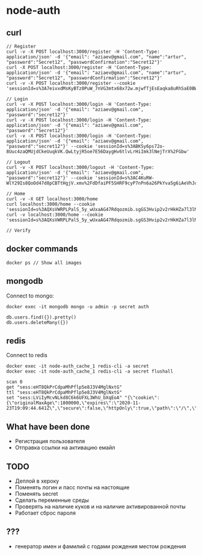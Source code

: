 # node-auth

## curl
```shell script
// Register
curl -v -X POST localhost:3000/register -H 'Content-Type: application/json' -d '{"email": "aziaev@gmail.com", "name":"artur", "password":"Secret12", "passwordConfirmation":"Secret12"}'
curl -X POST localhost:3000/register -H 'Content-Type: application/json' -d '{"email": "aziaev@gmail.com", "name":"artur", "password":"Secret12", "passwordConfirmation":"Secret12"}'
curl -v -X POST localhost:3000/register --cookie 'sessionId=s%3A7eivxdMsKyBTz0PuW_7nVG3mtx68x72w.mjwfTjEsEaqka8uRhSaE0BWF%2BwoqyMZ1lKaFqGhgZDw'

// Login
curl -v -X POST localhost:3000/login -H 'Content-Type: application/json' -d '{"email": "aziaev@gmail.com", "password":"secret12"}'
curl -v -X POST localhost:3000/login -H 'Content-Type: application/json' -d '{"email": "aziaev@gmail.com", "password":"Secret12"}'
curl -v -X POST localhost:3000/login -H 'Content-Type: application/json' -d '{"email": "aziaev@gmail.com", "password":"secret12"}' --cookie 'sessionId=s%3ABKSy6ps72o-8Uuc4zaQMUjdCkeUuqkVK.QwLtyjR5oe7E56DaygHv6tlvLrHiImk3lNejTrX%2FGbw'

// Logout
curl -v -X POST localhost:3000/logout -H 'Content-Type: application/json' -d '{"email": "aziaev@gmail.com", "password":"secret12"}' --cookie 'sessionId=s%3AC4KuRW-WlY29Is8QoOd47d8pCBTtHgjV.xmv%2FdDfaiPF5SHRF9cyP7nPn6a26PkYva5g6iAeVhJo'

// Home
curl -v -X GET localhost:3000/home
curl localhost:3000/home --cookie 'sessionId=s%3AQXsVWRPLPalS_5y_wUxaAG47Rdqozmib.sgGS3Hvip2v2rHkHZa7l3lMh5wgBEavUVkIVAGa5xeo'
curl -v localhost:3000/home --cookie 'sessionId=s%3AQXsVWRPLPalS_5y_wUxaAG47Rdqozmib.sgGS3Hvip2v2rHkHZa7l3lMh5wgBEavUVkIVAGa5xeo'

// Verify

```

## docker commands
```docker
docker ps // Show all images
```

## mongodb
Connect to mongo:
```mongodb
docker exec -it mongodb mongo -u admin -p secret auth
```
```mongodb
db.users.find({}).pretty()
db.users.deleteMany({})
```

## redis
Connect to redis
```redis
docker exec -it node-auth_cache_1 redis-cli -a secret
docker exec -it node-auth_cache_1 redis-cli -a secret flushall
```
```redis
scan 0
get "sess:eHT8QkPrCdpaMhPflp5e8J3V4MglNxtG" 
ttl "sess:eHT8QkPrCdpaMhPflp5e8J3V4MglNxtG" 
set "sess:LViIyMcvNLkd8C6k6UFXL3WhU_bXqEoA" "{\"cookie\":{\"originalMaxAge\":1800000,\"expires\":\"2020-11-23T19:09:44.641Z\",\"secure\":false,\"httpOnly\":true,\"path\":\"/\",\"sameSite\":true},\"userId\":\"5fba77491d5d424288d9d22b\",\"createdAt\":1606156784641}"

```

## What have been done
- Регистрация пользователя
- Отправка ссылки на активацию емайл


## TODO
- Деплой в хероку
- Поменять логин и пасс почты на настоящие
- Поменять secret
- Сделать переменные среды
- Проверять на наличие куков и на наличие активированной почты
- Работает сброс пароля

## ???
- генератор имен и фамилий с годами рождения местом рождения